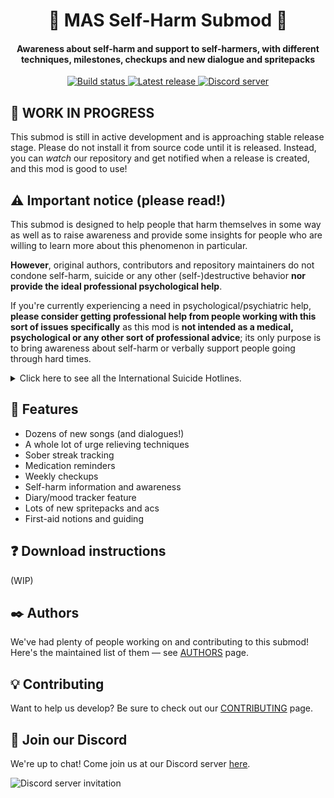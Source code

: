 <h1 align="center">💛 MAS Self-Harm Submod 💛</h1>
<h4 align="center">Awareness about self-harm and support to self-harmers, with different
techniques, milestones, checkups and new dialogue and spritepacks</h3>
<p align="center">
  <a href="https://github.com/my-otter-self/monika_selfharm/actions/workflows/lint-on-push.yml">
    <img alt="Build status" src="https://img.shields.io/github/workflow/status/my-otter-self/monika_selfharm/Lint%20source%20tree%20on%20push/main">
  </a>
  <a href="https://github.com/my-otter-self/monika_selfharm/releases/latest">
    <img alt="Latest release" src="https://img.shields.io/github/v/release/my-otter-self/monika_selfharm">
  </a>
  <a href="https://mon.icu/discord">
    <img alt="Discord server" src="https://discordapp.com/api/guilds/970747033071804426/widget.png?style=shield">
  </a>
</p>

## 🚨 WORK IN PROGRESS

This submod is still in active development and is approaching stable
release stage. Please do not install it from source code until it is
released. Instead, you can *watch* our repository and get notified
when a release is created, and this mod is good to use!


## ⚠️ Important notice (please read!)

This submod is designed to help people that harm themselves in some way
as well as to raise awareness and provide some insights for people who are
willing to learn more about this phenomenon in particular.

**However**, original authors, contributors and repository maintainers
do not condone self-harm, suicide or any other (self-)destructive behavior
**nor provide the ideal professional psychological help**.

If you're currently experiencing a need in psychological/psychiatric help,
**please consider getting professional help from people working with this
sort of issues specifically** as this mod is **not intended as a medical,
psychological or any other sort of professional advice**; its only purpose
is to bring awareness about self-harm or verbally support people
going through hard times.

<details>
<summary>Click here to see all the International Suicide Hotlines. </summary>

| Country                          | Emergency | Crisis line                                                                                 |
|----------------------------------|-----------|---------------------------------------------------------------------------------------------|
| Algeria                          | 34342, 43 | 0021 3983 2000 58                                                                           |
| Argentina                        | 911       | 135                                                                                         |
| Armenia                          | 911, 112  | (2) 538194                                                                                  |
| Australia                        | 000       | 131114                                                                                      |
| Austria                          | 112       | 142, 147 (for youth)                                                                        |
| Bahamas                          | 911       | (2) 322-2763                                                                                |
| Bahrain                          | 999       |                                                                                             |
| Bangladesh                       | 999       |                                                                                             |
| Barbados                         | 911       | (246) 4299999                                                                               |
| Belgium                          | 112       | 1813                                                                                        |
| Bolivia                          | 911       | 3911270                                                                                     |
| Bosnia & Herzegovina             |           | 080 05 03 05                                                                                |
| Botswana                         | 911       | +2673911270                                                                                 |
| Brazil                           | 188       |                                                                                             |
| Bulgaria                         | 112       | 0035 9249 17 223                                                                            |
| Canada                           | 911       | 1 (833) 456 4566                                                                            |
| China                            | 110       | 800-810-1117                                                                                |
| Colombia                         |           | 1(00 57 5) 372 27 27 (24/7 Helpline in Baranquilla), (57-1) 323 24 25 (24/7 Hotline Bogota) |
| Croatia                          | 112       |                                                                                             |
| Cyprus                           | 112       | 8000 7773                                                                                   |
| Czech Republic                   | 112       |                                                                                             |
| Denmark                          | 112       | 4570201201                                                                                  |
| Egypt                            | 122       | 131114                                                                                      |
| Estonia                          | 112       | 3726558088, 3726555688 (in Russian)                                                         |
| Ethiopia                         | 911       |                                                                                             |
| Finland                          | 112       | 010 195 202                                                                                 |
| France                           | 112       | 0145394000                                                                                  |
| Germany                          | 112       | 08001810771                                                                                 |
| Ghana                            | 999       | 2332 444 71279                                                                              |
| Greece                           | 1018      |                                                                                             |
| Guyana                           | 999       | 223-0001                                                                                    |
| Holland                          |           | 09000767                                                                                    |
| Hong Kong                        | 999       | 852 2382 0000                                                                               |
| Hungary                          | 112       | 116123                                                                                      |
| India                            | 112       | 8888817666                                                                                  |
| Indonesia                        | 112       | 1-800-273-8255                                                                              |
| Iran                             | 110       | 1480                                                                                        |
| Ireland                          | 116123    | +4408457909090                                                                              |
| Israel                           | 100       | 1201                                                                                        |
| Italy                            | 112       | 800860022                                                                                   |
| Jamaica                          |           | 1-888-429-KARE (5273)                                                                       |
| Japan                            | 110       | 810352869090                                                                                |
| Jordan                           | 911       | 110                                                                                         |
| Kenya                            | 999       | 722178177                                                                                   |
| Kuwait                           | 112       | 94069304                                                                                    |
| Latvia                           | 113       | 371 67222922                                                                                |
| Lebanon                          |           | 1564                                                                                        |
| Liberia                          | 911       | 6534308                                                                                     |
| Luxembourg                       | 112       | 352 45 45 45                                                                                |
| Malaysia                         | 999       | (06) 2842500                                                                                |
| Malta                            |           | 179                                                                                         |
| Mauritius                        | 112       | +230 800 93 93                                                                              |
| Mexico                           | 911       | 5255102550                                                                                  |
| Netherlands                      | 112       | 900 0113                                                                                    |
| New Zealand                      | 111       | 1737                                                                                        |
| Nigeria                          |           | 234 8092106493                                                                              |
| Norway                           | 112       | +4781533300                                                                                 |
| Pakistan                         | 115       |                                                                                             |
| Philippines                      | 911       | 028969191                                                                                   |
| Poland                           | 112       | 5270000                                                                                     |
| Portugal                         | 112       | 21 854 07 40, 8 96 898 21 50                                                                |
| Qatar                            | 999       |                                                                                             |
| Romania                          | 112       | 0800 801200                                                                                 |
| Russia                           | 112       | 0078202577577                                                                               |
| Saint Vincent and the Grenadines |           | 9784 456 1044                                                                               |
| Saudi Arabia                     | 112       |                                                                                             |
| Serbia                           |           | (+381) 21-6623-393                                                                          |
| Singapore                        | 999       | 1 800 2214444                                                                               |
| Spain                            | 112       | 914590050                                                                                   |
| South Africa                     | 10111     | 0514445691                                                                                  |
| South Korea                      | 112       | (02) 7158600                                                                                |
| Sri Lanka                        |           | 011 057 2222662                                                                             |
| Sudan                            |           | (249) 11-555-253                                                                            |
| Sweden                           | 112       | 46317112400                                                                                 |
| Switzerland                      | 112       | 143                                                                                         |
| Tanzania                         | 112       |                                                                                             |
| Thailand                         |           | (02) 713-6793                                                                               |
| Tonga                            |           | 23000                                                                                       |
| Trinidad and Tobago              |           | (868) 645 2800                                                                              |
| Tunisia                          | 197       |                                                                                             |
| Turkey                           | 112       |                                                                                             |
| Uganda                           | 112       | 0800 21 21 21                                                                               |
| United Arab Emirates             |           | 800 46342                                                                                   |
| United Kingdom                   | 112       | 0800 689 5652                                                                               |
| United States                    | 911       | (800) 273-8255                                                                              |
| Zambia                           | 999       | +260960264040                                                                               |
| Zimbabwe                         | 999       | 080 12 333 333                                                                              |
</details>


## 🌟 Features

  * Dozens of new songs (and dialogues!)
  * A whole lot of urge relieving techniques
  * Sober streak tracking
  * Medication reminders
  * Weekly checkups
  * Self-harm information and awareness
  * Diary/mood tracker feature
  * Lots of new spritepacks and acs
  * First-aid notions and guiding

## ❓ Download instructions

(WIP)

## ✒️ Authors

We've had plenty of people working on and contributing to this submod! Here's the maintained list of them — see [AUTHORS](AUTHORS.md) page.


## 💡 Contributing

Want to help us develop? Be sure to check out our [CONTRIBUTING](CONTRIBUTING.md) page.


## 💬 Join our Discord

We're up to chat! Come join us at our Discord server [here](https://mon.icu/discord).

![Discord server invitation](https://discordapp.com/api/guilds/970747033071804426/widget.png?style=banner3)
